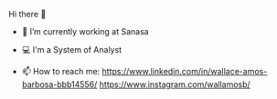 Hi there 👋


- 🔭 I’m currently working at Sanasa
- 💻 I'm a System of Analyst

- 📫 How to reach me: https://www.linkedin.com/in/wallace-amos-barbosa-bbb14556/
                      https://www.instagram.com/wallamosb/
